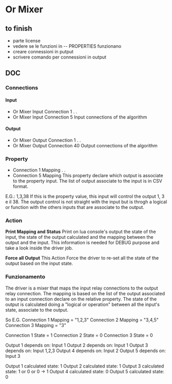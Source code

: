 # Or Mixer

## to finish

- parte license
- vedere se le funzioni in -- PROPERTIES funzionano
- creare connessioni in putput
- scrivere comando per connessioni in output

## DOC

### Connections
#### Input
- Or Mixer Input Connection 1
.
.
- Or Mixer Input Connection 5
Input connections of the algorithm
#### Output
- Or Mixer Output Connection 1
.
.
- Or Mixer Output Connection 40
Output connections of the algorithm

### Property
- Connection 1 Mapping
.
.
- Connection 5 Mapping
This property declare which output is associate to the property input.
The list of output associate to the input is in CSV format.

E.G.: 1,3,38 If this is the property value, this input will control the output 1, 3 e il 38.
The output control is not straight with the input but is throgh a logical or function with the others inputs that are associate to the output.


### Action
__Print Mapping and Status__
Print on lua console's output the state of the input, the state of the output calculated and the mapping between the output and the input.
This information is needed for DEBUG purpose and take a look inside the driver job.

__Force all Output__
This Action Force the driver to re-set all the state of the output based on the input state.

### Funzionamento
The driver is a mixer that maps the input relay connections to the output relay connection.
The mapping is based on the list of the output associated to an input connection declare on the relative property.
The state of the output is calculated doing a "logical or operation" between all the input's state, associate to the output.

So E.G.
Connection 1 Mapping = "1,2,3"
Connection 2 Mapping = "3,4,5"
Connection 3 Mapping = "3"

Connection 1 State = 1
Connection 2 State = 0
Connection 3 State = 0

Output 1 depends on: Input 1
Output 2 depends on: Input 1
Output 3 depends on: Input 1,2,3
Output 4 depends on: Input 2
Output 5 depends on: Input 3


Output 1 calculated state: 1
Output 2 calculated state: 1
Output 3 calculated state: 1 or 0 or 0 -> 1
Output 4 calculated state: 0
Output 5 calculated state: 0